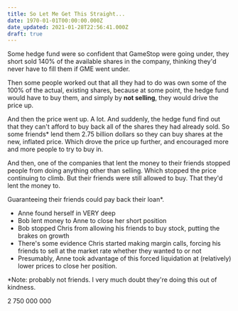 ```yaml
---
title: So Let Me Get This Straight...
date: 1970-01-01T00:00:00.000Z
date_updated: 2021-01-28T22:56:41.000Z
draft: true
---
```


Some hedge fund were so confident that GameStop were going under, they short sold 140% of the available shares in the company, thinking they'd never have to fill them if GME went under.

Then some people worked out that all they had to do was own some of the 100% of the actual, existing shares, because at some point, the hedge fund would have to buy them, and simply by **not selling**, they would drive the price up.

And then the price went up. A lot. And suddenly, the hedge fund find out that they can't afford to buy back all of the shares they had already sold. So some friends\* lend them 2.75 billion dollars so they can buy shares at the new, inflated price. Which drove the price up further, and encouraged more and more people to try to buy in.

And then, one of the companies that lent the money to their friends stopped people from doing anything other than selling. Which stopped the price continuing to climb. But their friends were still allowed to buy. That they'd lent the money to.

Guaranteeing their friends could pay back their loan\*.

- Anne found herself in VERY deep
- Bob lent money to Anne to close her short position
- Bob stopped Chris from allowing his friends to buy stock, putting the brakes on growth
- There's some evidence Chris started making margin calls, forcing his friends to sell at the market rate whether they wanted to or not
- Presumably, Anne took advantage of this forced liquidation at (relatively) lower prices to close her position.

\*Note: probably not friends. I very much doubt they're doing this out of kindness.

2 750 000 000
